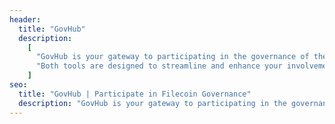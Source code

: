 ```yaml
---
header:
  title: "GovHub"
  description:
    [
      "GovHub is your gateway to participating in the governance of the Filecoin network. It currently hosts PowerVote, an on-chain voting tool for the Filecoin community, and Fil Poll, an off-chain polling tool for gathering opinions on early ideas and community proposals. Features for FIP tracking and visualization are in development, and future governance tools will also be available here.",
      "Both tools are designed to streamline and enhance your involvement in the governance of Filecoin. By using GovHub, you can contribute to meaningful discussions, vote on critical proposals, and stay informed about the latest developments in the network.",
    ]
seo:
  title: "GovHub | Participate in Filecoin Governance"
  description: "GovHub is your gateway to participating in the governance of the Filecoin network, featuring tools like PowerVote for on-chain voting and Fil Poll for off-chain poling."
---
```

